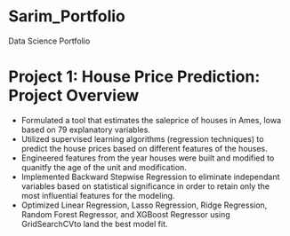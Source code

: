 # Sarim_Portfolio
Data Science Portfolio

# Project 1: House Price Prediction: Project Overview
- Formulated a tool that estimates the saleprice of houses in Ames, Iowa based on 79 explanatory variables.
- Utilized supervised learning algorithms (regression techniques) to predict the house prices based on different features of the houses. 
- Engineered features from the year houses were built and modified to quanitfy the age of the unit and modification.
- Implemented Backward Stepwise Regression to eliminate independant variables based on statistical significance in order to retain only the most influential features for the modeling. 
- Optimized Linear Regression, Lasso Regression, Ridge Regression, Random Forest Regressor, and XGBoost Regressor using GridSearchCVto land the best model fit.


